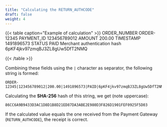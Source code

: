 ```yaml
---
title: "Calculating the RETURN_AUTHCODE"
draft: false
weight: 4
---
```


{{< table caption="Example of calculation" >}}
    <tbody>
        <tr>
            <td>ORDER_NUMBER</td>
            <td>ORDER-12345</td>
        </tr>
        <tr>
            <td>PAYMENT_ID</td>
            <td>123456789012</td>
        </tr>
        <tr>
            <td>AMOUNT</td>
            <td>200.00</td>
        </tr>
        <tr>
            <td>TIMESTAMP</td>
            <td>1491896573</td>
        </tr>
        <tr>
            <td>STATUS</td>
            <td>PAID</td>
        </tr>
        <tr>
            <td>Merchant authentication hash</td>
            <td>6pKF4jkv97zmqBJ3ZL8gUw5DfT2NMQ</td>
        </tr>
    </tbody>
</table>
{{< /table >}}

Combining these fields using the `|` character as separator, the following string is formed:

```plain
ORDER-12345|123456789012|200.00|1491896573|PAID|6pKF4jkv97zmqBJ3ZL8gUw5DfT2NMQ
```

Calculating the **SHA-256** hash of this string, we get (note uppercase): 

```plain
86CC6A9B9433D3AC1D8D1B8D21ED87DA3ABE2E980D3F826D1901FEF0925F5D03
```

If the calculated value equals the one received from the Payment Gateway (`RETURN_AUTHCODE`), the receipt is correct.
